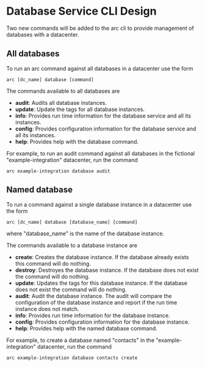 # Database Service CLI Design

Two new commands will be added to the arc cli to provide management of databases with a datacenter.


## All databases

To run an arc command against all databases in a datacenter use the form

```shell
arc [dc_name] database [command]
```

The commands available to all databases are

- **audit**: Audits all database instances.
- **update**: Update the tags for all database instances.
- **info**: Provides run time information for the database service and all its instances.
- **config**: Provides configuration information for the database service and all its instances.
- **help**: Provides help with the database command.


For example, to run an audit command against all databases in the fictional "example-integration" datacenter, run the command

```shell
arc example-integration database audit
```


## Named database

To run a command against a single database instance in a datacenter use the form

```shell
arc [dc_name] database [database_name] [command]
```

where "database_name" is the name of the database instance.


The commands available to a database instance are

- **create**: Creates the database instance. If the database already exists this command will do nothing.
- **destroy**: Destroyes the database instance. If the database does not exist the command will do nothing.
- **update**: Updates the tags for this database instance. If the database does not exist the command will do nothing.
- **audit**: Audit the database instance. The audit will compare the configuration of the database instance and report if the run time instance does not match.
- **info**: Provides run time information for the database instance.
- **config**: Provides configuration information for the database instance.
- **help**: Provides help with the named database command.


For example, to create a database named "contacts" in the "example-integration" datacenter, run the command

```shell
arc example-integration database contacts create
```



